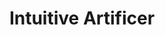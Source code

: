 ---
title: "Intuitive Artificer"

feat:
  types: ["Item Creation"]
  prerequisite: |
    Caster Level 1st.
  benefit: |
    You gain {% skill_link use-magic-device %} as a class skill.

    Additionally, you can recharge any charged item (typically a staff or wand) by paying the appropriate time, XP and gp costs, even if you would not normally be able to craft the item (due to spell knowledge, or even due to spells not appearing on your spell list).

    **Note:** This feat does not allow you to create new wands or staffs.
---